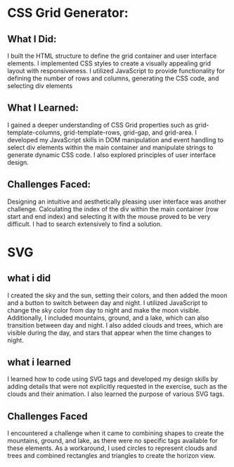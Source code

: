 # CSS Grid Generator:

## What I Did:

I built the HTML structure to define the grid container and user interface elements.
I implemented CSS styles to create a visually appealing grid layout with responsiveness.
I utilized JavaScript to provide functionality for defining the number of rows and columns, generating the CSS code, and selecting div elements

## What I Learned:

I gained a deeper understanding of CSS Grid properties such as grid-template-columns, grid-template-rows, grid-gap, and grid-area.
I developed my JavaScript skills in DOM manipulation and event handling to select div elements within the main container and manipulate strings to generate dynamic CSS code.
I also explored principles of user interface design.

## Challenges Faced:

Designing an intuitive and aesthetically pleasing user interface was another challenge.
Calculating the index of the div within the main container (row start and end index) and selecting it with the mouse proved to be very difficult. I had to search extensively to find a solution.

# SVG

## what i did

I created the sky and the sun, setting their colors, and then added the moon and a button to switch between day and night. I utilized JavaScript to change the sky color from day to night and make the moon visible. Additionally, I included mountains, ground, and a lake, which can also transition between day and night. I also added clouds and trees, which are visible during the day, and stars that appear when the time changes to night.

## what i learned 

I learned how to code using SVG tags and developed my design skills by adding details that were not explicitly requested in the exercise, such as the clouds and their animation. I also learned the purpose of various SVG tags.

## Challenges Faced

I encountered a challenge when it came to combining shapes to create the mountains, ground, and lake, as there were no specific tags available for these elements. As a workaround, I used circles to represent clouds and trees and combined rectangles and triangles to create the horizon view.


